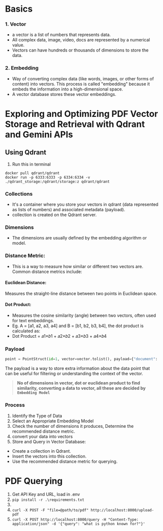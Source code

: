 # Basics
### 1. Vector
* a vector is a list of numbers that represents data.
* All complex data, image, video, docs are represented by a numerical value.
* Vectors can have hundreds or thousands of dimensions to store the data.

### 2. Embedding
* Way of converting complex data (like words, images, or other forms of content) into vectors. This process is called "embedding" because it embeds the information into a high-dimensional space.
* A vector database stores these vector embeddings.

# Exploring and Optimizing PDF Vector Storage and Retrieval with Qdrant and Gemini APIs

## Using Qdrant
1. Run this in terminal
```
docker pull qdrant/qdrant
docker run -p 6333:6333 -p 6334:6334 -v ./qdrant_storage:/qdrant/storage:z qdrant/qdrant
```

### Collections
* It's a container where you store your vectors in qdrant (data represented as lists of numbers) and associated metadata (payload).
* collection is created on the Qdrant server.

### Dimensions
* The dimensions are usually defined by the embedding algorithm or model. 
### Distance Metric: 
* This is a way to measure how similar or different two vectors are. Common distance metrics include:
#### Euclidean Distance: 
Measures the straight-line distance between two points in Euclidean space.
#### Dot Product: 
* Measures the cosine similarity (angle) between two vectors, often used for text embeddings.
* Eg. A = [a1, a2, a3, a4] and B = [b1, b2, b3, b4], the dot product is calculated as: 
* Dot Product = 𝑎1×𝑏1 + 𝑎2×𝑏2 + 𝑎3×𝑏3 + 𝑎4×𝑏4

### Payload
```py
point = PointStruct(id=1, vector=vector.tolist(), payload={"document": "Python Programming"})
```
The payload is a way to store extra information about the data point that can be useful for filtering or understanding the context of the vector.

> __No of dimensions in vector, dot or euclidean product to find similarity, converting a data to vector, all these are decided by `Embedding Model`__

### Process
1. Identify the Type of Data
2. Select an Appropriate Embedding Model
3. Check the number of dimensions it produces, Determine the recommended distance metric.
4. convert your data into vectors
5. Store and Query in Vector Database:
* Create a collection in Qdrant.
* Insert the vectors into this collection.
* Use the recommended distance metric for querying.

# PDF Querying
1. Get API Key and URL, load in .env
2. `pip install -r .\requirements.txt`
3. 
4. `curl -X POST -F "file=@path/to/pdf" http://localhost:8000/upload-pdf`
5. `curl -X POST http://localhost:8000/query -H "Content-Type: application/json" -d '{"query": "what is python known for?"}'`